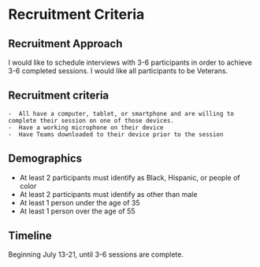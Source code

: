 # Recruitment Criteria


## Recruitment Approach

I would like to schedule interviews with 3-6 participants in order to achieve 3-6 completed sessions. I would like all participants to be Veterans.

## Recruitment criteria 
    -  All have a computer, tablet, or smartphone and are willing to complete their session on one of those devices.
    -  Have a working microphone on their device
    -  Have Teams downloaded to their device prior to the session

## Demographics
   - At least 2 participants must identify as Black, Hispanic, or people of color
   - At least 2 participants must identify as other than male
   - At least 1 person under the age of 35
   - At least 1 person over the age of 55

## Timeline
Beginning July 13-21, until 3-6 sessions are complete.
